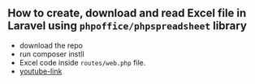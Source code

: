 ## How to create, download and read  Excel file in Laravel using `phpoffice/phpspreadsheet` library 
- download the repo
- run composer instll
- Excel code inside `routes/web.php` file.
- <a href='https://youtu.be/RkJcDxR_P_k'> youtube-link</a>